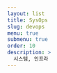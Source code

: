 ```yaml
---
layout: list
title: SysOps 
slug: devops
menu: true
submenu: true
order: 10
description: >
  시스템, 인프라
---
```

